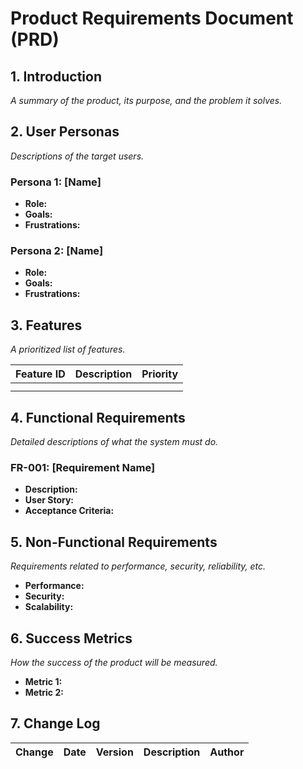 # Product Requirements Document (PRD)

## 1. Introduction

*A summary of the product, its purpose, and the problem it solves.*

## 2. User Personas

*Descriptions of the target users.*

### Persona 1: [Name]
- **Role:**
- **Goals:**
- **Frustrations:**

### Persona 2: [Name]
- **Role:**
- **Goals:**
- **Frustrations:**

## 3. Features

*A prioritized list of features.*

| Feature ID | Description | Priority |
|------------|-------------|----------|
|            |             |          |
|            |             |          |

## 4. Functional Requirements

*Detailed descriptions of what the system must do.*

### FR-001: [Requirement Name]
- **Description:**
- **User Story:**
- **Acceptance Criteria:**

## 5. Non-Functional Requirements

*Requirements related to performance, security, reliability, etc.*

- **Performance:**
- **Security:**
- **Scalability:**

## 6. Success Metrics

*How the success of the product will be measured.*

- **Metric 1:**
- **Metric 2:**


## 7. Change Log

| Change | Date | Version | Description | Author |
| ------ | ---- | ------- | ----------- | ------ |